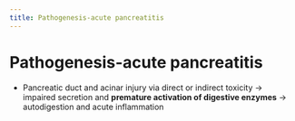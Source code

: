 ```yaml
---
title: Pathogenesis-acute pancreatitis
---
```

# Pathogenesis-acute pancreatitis

* Pancreatic duct and acinar injury via direct or indirect toxicity → impaired secretion and **premature activation of digestive enzymes** → autodigestion and acute inflammation


